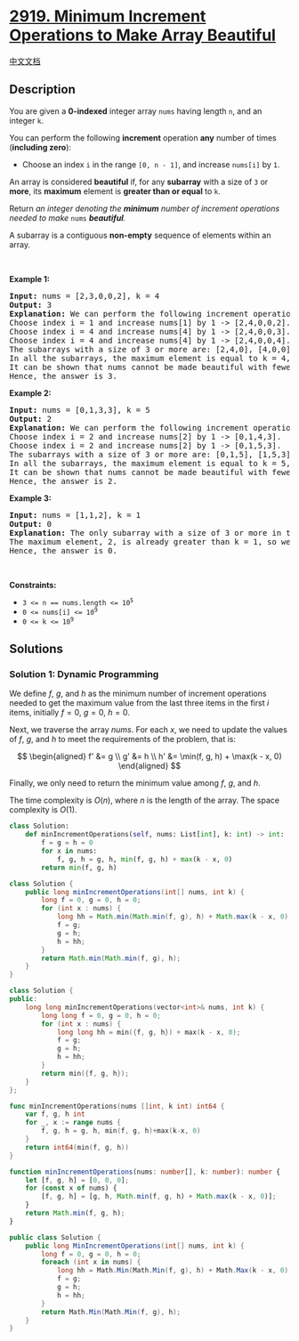 # [2919. Minimum Increment Operations to Make Array Beautiful](https://leetcode.com/problems/minimum-increment-operations-to-make-array-beautiful)

[中文文档](./solution/2900-2999/2919.Minimum%20Increment%20Operations%20to%20Make%20Array%20Beautiful/README.md)

<!-- tags:Array,Dynamic Programming -->

## Description

<p>You are given a <strong>0-indexed</strong> integer array <code>nums</code> having length <code>n</code>, and an integer <code>k</code>.</p>

<p>You can perform the following <strong>increment</strong> operation <strong>any</strong> number of times (<strong>including zero</strong>):</p>

<ul>
	<li>Choose an index <code>i</code> in the range <code>[0, n - 1]</code>, and increase <code>nums[i]</code> by <code>1</code>.</li>
</ul>

<p>An array is considered <strong>beautiful</strong> if, for any <strong>subarray</strong> with a size of <code>3</code> or <strong>more</strong>, its <strong>maximum</strong> element is <strong>greater than or equal</strong> to <code>k</code>.</p>

<p>Return <em>an integer denoting the <strong>minimum</strong> number of increment operations needed to make </em><code>nums</code><em> <strong>beautiful</strong>.</em></p>

<p>A subarray is a contiguous <strong>non-empty</strong> sequence of elements within an array.</p>

<p>&nbsp;</p>
<p><strong class="example">Example 1:</strong></p>

<pre>
<strong>Input:</strong> nums = [2,3,0,0,2], k = 4
<strong>Output:</strong> 3
<strong>Explanation:</strong> We can perform the following increment operations to make nums beautiful:
Choose index i = 1 and increase nums[1] by 1 -&gt; [2,4,0,0,2].
Choose index i = 4 and increase nums[4] by 1 -&gt; [2,4,0,0,3].
Choose index i = 4 and increase nums[4] by 1 -&gt; [2,4,0,0,4].
The subarrays with a size of 3 or more are: [2,4,0], [4,0,0], [0,0,4], [2,4,0,0], [4,0,0,4], [2,4,0,0,4].
In all the subarrays, the maximum element is equal to k = 4, so nums is now beautiful.
It can be shown that nums cannot be made beautiful with fewer than 3 increment operations.
Hence, the answer is 3.
</pre>

<p><strong class="example">Example 2:</strong></p>

<pre>
<strong>Input:</strong> nums = [0,1,3,3], k = 5
<strong>Output:</strong> 2
<strong>Explanation:</strong> We can perform the following increment operations to make nums beautiful:
Choose index i = 2 and increase nums[2] by 1 -&gt; [0,1,4,3].
Choose index i = 2 and increase nums[2] by 1 -&gt; [0,1,5,3].
The subarrays with a size of 3 or more are: [0,1,5], [1,5,3], [0,1,5,3].
In all the subarrays, the maximum element is equal to k = 5, so nums is now beautiful.
It can be shown that nums cannot be made beautiful with fewer than 2 increment operations.
Hence, the answer is 2.
</pre>

<p><strong class="example">Example 3:</strong></p>

<pre>
<strong>Input:</strong> nums = [1,1,2], k = 1
<strong>Output:</strong> 0
<strong>Explanation:</strong> The only subarray with a size of 3 or more in this example is [1,1,2].
The maximum element, 2, is already greater than k = 1, so we don&#39;t need any increment operation.
Hence, the answer is 0.
</pre>

<p>&nbsp;</p>
<p><strong>Constraints:</strong></p>

<ul>
	<li><code>3 &lt;= n == nums.length &lt;= 10<sup>5</sup></code></li>
	<li><code>0 &lt;= nums[i] &lt;= 10<sup>9</sup></code></li>
	<li><code>0 &lt;= k &lt;= 10<sup>9</sup></code></li>
</ul>

## Solutions

### Solution 1: Dynamic Programming

We define $f$, $g$, and $h$ as the minimum number of increment operations needed to get the maximum value from the last three items in the first $i$ items, initially $f = 0$, $g = 0$, $h = 0$.

Next, we traverse the array $nums$. For each $x$, we need to update the values of $f$, $g$, and $h$ to meet the requirements of the problem, that is:

$$
\begin{aligned}
f' &= g \\
g' &= h \\
h' &= \min(f, g, h) + \max(k - x, 0)
\end{aligned}
$$

Finally, we only need to return the minimum value among $f$, $g$, and $h$.

The time complexity is $O(n)$, where $n$ is the length of the array. The space complexity is $O(1)$.

<!-- tabs:start -->

```python
class Solution:
    def minIncrementOperations(self, nums: List[int], k: int) -> int:
        f = g = h = 0
        for x in nums:
            f, g, h = g, h, min(f, g, h) + max(k - x, 0)
        return min(f, g, h)
```

```java
class Solution {
    public long minIncrementOperations(int[] nums, int k) {
        long f = 0, g = 0, h = 0;
        for (int x : nums) {
            long hh = Math.min(Math.min(f, g), h) + Math.max(k - x, 0);
            f = g;
            g = h;
            h = hh;
        }
        return Math.min(Math.min(f, g), h);
    }
}
```

```cpp
class Solution {
public:
    long long minIncrementOperations(vector<int>& nums, int k) {
        long long f = 0, g = 0, h = 0;
        for (int x : nums) {
            long long hh = min({f, g, h}) + max(k - x, 0);
            f = g;
            g = h;
            h = hh;
        }
        return min({f, g, h});
    }
};
```

```go
func minIncrementOperations(nums []int, k int) int64 {
	var f, g, h int
	for _, x := range nums {
		f, g, h = g, h, min(f, g, h)+max(k-x, 0)
	}
	return int64(min(f, g, h))
}
```

```ts
function minIncrementOperations(nums: number[], k: number): number {
    let [f, g, h] = [0, 0, 0];
    for (const x of nums) {
        [f, g, h] = [g, h, Math.min(f, g, h) + Math.max(k - x, 0)];
    }
    return Math.min(f, g, h);
}
```

```cs
public class Solution {
    public long MinIncrementOperations(int[] nums, int k) {
        long f = 0, g = 0, h = 0;
        foreach (int x in nums) {
            long hh = Math.Min(Math.Min(f, g), h) + Math.Max(k - x, 0);
            f = g;
            g = h;
            h = hh;
        }
        return Math.Min(Math.Min(f, g), h);
    }
}
```

<!-- tabs:end -->

<!-- end -->
